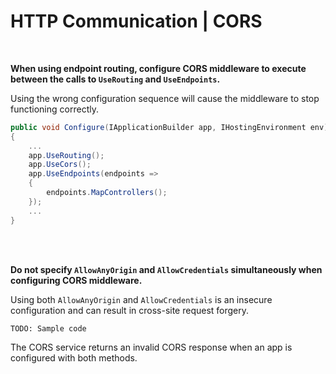 # HTTP Communication | CORS
<br>

**When using endpoint routing, configure CORS middleware to execute between the calls to `UseRouting` and `UseEndpoints`.**

Using the wrong configuration sequence will cause the middleware to stop functioning correctly.

```csharp
public void Configure(IApplicationBuilder app, IHostingEnvironment env)
{
	...
	app.UseRouting();
	app.UseCors();
	app.UseEndpoints(endpoints =>
	{
		endpoints.MapControllers();
	});
	...
}
``` 
<br><br>


**Do not specify `AllowAnyOrigin` and `AllowCredentials` simultaneously when configuring CORS middleware.**

Using both `AllowAnyOrigin` and `AllowCredentials` is an insecure configuration and can result in cross-site request forgery.

```
TODO: Sample code
```

The CORS service returns an invalid CORS response when an app is configured with both methods.
<br><br>